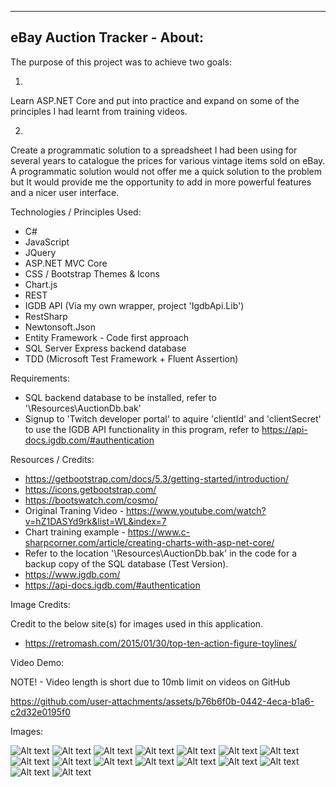 -----------------------------------------
eBay Auction Tracker - About:
-----------------------------------------

The purpose of this project was to achieve two goals:

1)

Learn ASP.NET Core and put into practice and expand on some of the principles I had learnt from training videos.

2)

Create a programmatic solution to a spreadsheet I had been using for several years to catalogue the prices for various vintage items sold on eBay.  A programmatic solution would not offer me a quick solution to the problem but It would provide me the opportunity to add in more powerful features and a nicer user interface.

Technologies / Principles Used:

- C#
- JavaScript
- JQuery
- ASP.NET MVC Core
- CSS / Bootstrap Themes & Icons
- Chart.js
- REST
- IGDB API (Via my own wrapper, project 'IgdbApi.Lib')
- RestSharp
- Newtonsoft.Json
- Entity Framework - Code first approach
- SQL Server Express backend database
- TDD (Microsoft Test Framework + Fluent Assertion)

Requirements:

- SQL backend database to be installed, refer to '\Resources\AuctionDb.bak'
- Signup to 'Twitch developer portal' to aquire 'clientId' and 'clientSecret' to use the IGDB API functionality in this program, refer to https://api-docs.igdb.com/#authentication

Resources / Credits:

- https://getbootstrap.com/docs/5.3/getting-started/introduction/
- https://icons.getbootstrap.com/
- https://bootswatch.com/cosmo/
- Original Traning Video - https://www.youtube.com/watch?v=hZ1DASYd9rk&list=WL&index=7
- Chart training example - https://www.c-sharpcorner.com/article/creating-charts-with-asp-net-core/
- Refer to the location '\Resources\AuctionDb.bak' in the code for a backup copy of the SQL database (Test Version).
- https://www.igdb.com/
- https://api-docs.igdb.com/#authentication

Image Credits:

Credit to the below site(s) for images used in this application.

- https://retromash.com/2015/01/30/top-ten-action-figure-toylines/

Video Demo:

NOTE! - Video length is short due to 10mb limit on videos on GitHub

https://github.com/user-attachments/assets/b76b6f0b-0442-4eca-b1a6-c2d32e0195f0

Images:

![Alt text](Images/AuctionTrackerStart1.jpg)
![Alt text](Images/AuctionTrackerStart2.jpg)
![Alt text](Images/AuctionTrackerToy1.jpg)
![Alt text](Images/AuctionTrackerToy2.jpg)
![Alt text](Images/AuctionTrackerToy3.jpg)
![Alt text](Images/AuctionTrackerGame1.jpg)
![Alt text](Images/AuctionTrackerGame2.jpg)
![Alt text](Images/AuctionTrackerGame3.jpg)
![Alt text](Images/AuctionTrackerGame4.jpg)
![Alt text](Images/AuctionTrackerGame5.jpg)
![Alt text](Images/AuctionTrackerCrud1.jpg)
![Alt text](Images/AuctionTrackerCrud2.jpg)
![Alt text](Images/AuctionTrackerCrud3.jpg)
![Alt text](Images/AuctionTrackerEnd1.jpg)
![Alt text](Images/AuctionTrackerEnd2.jpg)
![Alt text](Images/AuctionTrackerEnd3.jpg)


